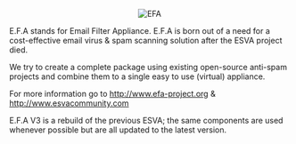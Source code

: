 <p align="center" >
  <img src="http://dl.efa-project.org/build/3.0.0.0/EFA/EFAlogo-79px.png" alt="EFA" title="EFA">
</p>


E.F.A stands for Email Filter Appliance.
E.F.A is born out of a need for a cost-effective email virus & spam scanning solution after the ESVA project died.

We try to create a complete package using existing open-source anti-spam projects and combine them to a single easy to use (virtual) appliance.

For more information go to http://www.efa-project.org & http://www.esvacommunity.com

E.F.A V3 is a rebuild of the previous ESVA; the same components are used whenever possible but are all updated to the latest version.
